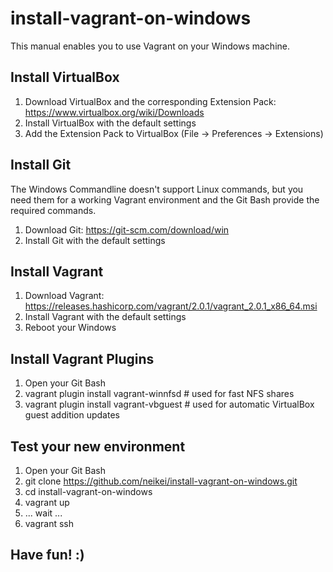 # install-vagrant-on-windows

This manual enables you to use Vagrant on your Windows machine.

## Install VirtualBox

1. Download VirtualBox and the corresponding Extension Pack: https://www.virtualbox.org/wiki/Downloads
2. Install VirtualBox with the default settings
3. Add the Extension Pack to VirtualBox (File -> Preferences -> Extensions)

## Install Git

The Windows Commandline doesn't support Linux commands, but you need them for a working Vagrant environment and the Git Bash provide the required commands.

1. Download Git: https://git-scm.com/download/win
2. Install Git with the default settings

## Install Vagrant

1. Download Vagrant: https://releases.hashicorp.com/vagrant/2.0.1/vagrant_2.0.1_x86_64.msi
2. Install Vagrant with the default settings
3. Reboot your Windows

## Install Vagrant Plugins

1. Open your Git Bash
2. vagrant plugin install vagrant-winnfsd # used for fast NFS shares
3. vagrant plugin install vagrant-vbguest # used for automatic VirtualBox guest addition updates

## Test your new environment

1. Open your Git Bash
2. git clone https://github.com/neikei/install-vagrant-on-windows.git
3. cd install-vagrant-on-windows
4. vagrant up
5. ... wait ...
6. vagrant ssh

## Have fun! :)
